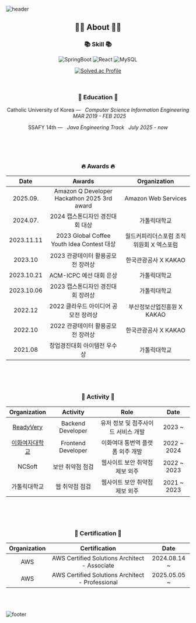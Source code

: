![header](https://capsule-render.vercel.app/api?type=slice&color=30A9DE&height=60&section=header)

<div align=center>
 
 <h2 align="center">👨‍💻 About 👨‍💻</h2>

 <h3 align="center">📚 Skill 📚</h3>
 
<div align="center">
<img alt=
"SpringBoot" src="https://img.shields.io/badge/SpringBoot-6DB33F?style=flat&logo=SpringBoot&logoColor=white"/>
<img alt="React" src="https://img.shields.io/badge/-ReactJs-61DAFB?logo=react&logoColor=white&style=flat"/>
<img alt="MySQL" src="https://img.shields.io/badge/MySQL-4479A1?style=flat&logo=MySQL&logoColor=white"/>
 
[![Solved.ac Profile](http://mazassumnida.wtf/api/generate_badge?boj=1223v)](https://solved.ac/1223v)
<br>
</div>
<br> 

<h3 align="center">🏫 Education 🏫</h3>
<p align="center">
Catholic University of Korea —  &nbsp; <em>Computer Science Information Engineering &nbsp;   MAR  2019 - FEB 2025 </em>
</p>   
<p align="center">
SSAFY 14th —  &nbsp; <em>Java Engineering Track &nbsp;   July  2025 - now </em>
</p>   
</br>
</br>
</br>

<h3 align="center"> 🔥 Awards 🔥</h3>

|Date|Awards|Organization|
|:---:|:---:|:---:|
|2025.09.| Amazon Q Developer Hackathon 2025 3rd award | Amazon Web Services |
|2024.07.| 2024 캡스톤디자인 경진대회 대상 | 가톨릭대학교 |
|2023.11.11| 2023 Global Coffee Youth Idea Contest 대상 | 월드커피리더스포럼 조직위원회 X 엑스포럼|
|2023.10| 2023 관광데이터 활용공모전 장려상 | 한국관광공사 X KAKAO |
|2023.10.21| ACM-ICPC 예선 대회 은상| 가톨릭대학교 |
|2023.10.06 | 2023 캡스톤디자인 경진대회 장려상| 가톨릭대학교 |
|2022.12| 2022 클라우드 아이디어 공모전 장려상 | 부산정보산업진흥원 X KAKAO |
|2022.10| 2022 관광데이터 활용공모전 장려상 | 한국관광공사 X KAKAO|
|2021.08 | 창업경진대회 아이템전 우수상 | 가톨릭대학교 |










</br>
</br>
</br>
 
<h3 align="center"> 🧩 Activity 🧩</h3>

|Organization|Activity|Role|Date|
|:---:|:---:|:---:|:---:|
| [ReadyVery](https://test.readyvery.com/) | Backend Developer| 유저 정보 및 점주사이드 서비스 개발 |2023 ~ |
| [이화여자대학교](https://edu-trans.ewha.ac.kr) | Frontend Developer | 이화여대 통번역 플랫폼 외주 개발 |2022 ~ 2024|
| NCSoft | 보안 취약점 점검| 웹사이트 보안 취약점 제보 외주 |2022 ~ 2023|
| 가톨릭대학교 | 웹 취약점 점검 | 웹사이트 보안 취약점 제보 외주 |2021 ~ 2023|

</br>
</br>
</br>

<h3 align="center"> 🧩 Certification 🧩</h3>

|Organization|Certification|Date|
|:---:|:---:|:---:|
| AWS | AWS Certified Solutions Architect - Associate |2024.08.14 ~ |
| AWS | AWS Certified Solutions Architect - Professional |2025.05.05 ~ |
 
 <br>
 
</div>



<br>

![footer](https://capsule-render.vercel.app/api?type=slice&color=EFDC05&height=40&section=footer)
